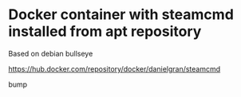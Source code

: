 # Docker container with steamcmd installed from apt repository

Based on debian bullseye

https://hub.docker.com/repository/docker/danielgran/steamcmd

bump
